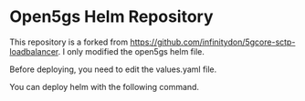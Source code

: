# Open5gs Helm Repository
This repository is a forked from https://github.com/infinitydon/5gcore-sctp-loadbalancer.
I only modified the open5gs helm file.

Before deploying, you need to edit the values.yaml file.

You can deploy helm with the following command.
